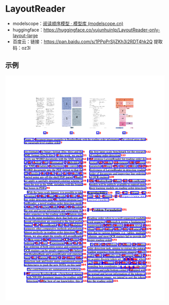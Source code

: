 # LayoutReader

- modelscope：[阅读顺序模型 · 模型库 (modelscope.cn)](https://www.modelscope.cn/models/yujunhuinlp/LayoutReader-only-layout-large/summary)
- huggingface：https://huggingface.co/yujunhuinlp/LayoutReader-only-layout-large
- 百度云：链接：https://pan.baidu.com/s/1PPpPrSljZKh3i2RDT4hk2Q 提取码：oz3l

## 示例

![c](./case.png)
